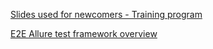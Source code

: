 [Slides used for newcomers - Training program](documentation/Testowanie_aplikacji_webowych_Selenium_oraz_Java_v1.0.2.pptx)

[E2E Allure test framework overview](documentation/E2E_Test_Framework_for_DevOps_Smart_Automation_ver2.pptx)

